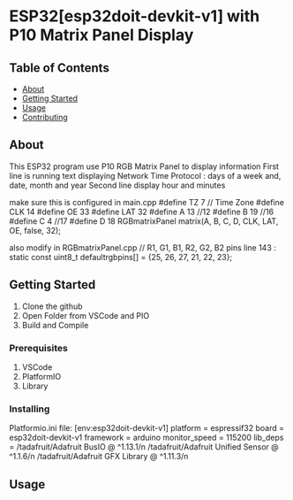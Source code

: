 # ESP32[esp32doit-devkit-v1] with P10 Matrix Panel Display

## Table of Contents

- [About](#about)
- [Getting Started](#getting_started)
- [Usage](#usage)
- [Contributing](../CONTRIBUTING.md)

## About <a name = "about"></a>

This ESP32 program use P10 RGB Matrix Panel to display information
First line is running text displaying Network Time Protocol : days of a week and, date, month and year
Second line display hour and minutes

make sure this is configured in main.cpp
#define TZ 7 // Time Zone
#define CLK 14
#define OE 33
#define LAT 32
#define A 13 //12
#define B 19 //16
#define C 4  //17
#define D 18
RGBmatrixPanel matrix(A, B, C, D, CLK, LAT, OE, false, 32);

also modify in RGBmatrixPanel.cpp
// R1, G1, B1, R2, G2, B2 pins
line 143 :  static const uint8_t defaultrgbpins[] = {25, 26, 27, 21, 22, 23};



## Getting Started <a name = "getting_started"></a>

1. Clone the github 
2. Open Folder from VSCode and PIO
3. Build and Compile 

### Prerequisites
1. VSCode
2. PlatformIO
3. Library

### Installing
Platformio.ini file:
[env:esp32doit-devkit-v1]
platform = espressif32
board = esp32doit-devkit-v1
framework = arduino
monitor_speed = 115200
lib_deps = 
/tadafruit/Adafruit BusIO @ ^1.13.1/n
/tadafruit/Adafruit Unified Sensor @ ^1.1.6/n
/tadafruit/Adafruit GFX Library @ ^1.11.3/n

## Usage <a name = "usage"></a>


